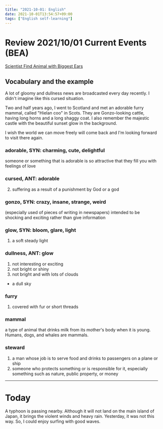 ```yaml
---
title: "2021-10-01: English"
date: 2021-10-01T13:54:57+09:00
tags: ["English self-learning"]
---
```

# Review 2021/10/01 Current Events (BEA)

[Scientist Find Animal with Biggest Ears](https://breakingnewsenglish.com/2103/210309-animal-ears-m.html)

## Vocabulary and the example
A lot of  gloomy and dullness news are broadcasted every day recently.
I didn't imagine like this cursed situation.

Two and half years ago, I went to Scotland and met an adorable furry mammal, called "Hielan coo" in Scots.
They are Gonzo-looking cattle, having long horns and a long shaggy coat.
I also remember the majestic castle with the beautiful sunset glow in the background.

I wish the world we can move freely will come back and I'm looking forward to visit there again.

### adorable, SYN: charming, cute, delightful
someone or something that is adorable is so attractive that they fill you with feelings of love

### cursed, ANT: adorable
2. suffering as a result of a punishment by God or a god

### gonzo, SYN: crazy, insane, strange, weird
(especially used of pieces of writing in newspapers) intended to be shocking and exciting rather than give information

### glow, SYN: bloom, glare, light
1. a soft steady light

### dullness, ANT: glow
1. not interesting or exciting
2. not bright or shiny
3. not bright and with lots of clouds
  - a dull sky

### furry
1. covered with fur or short threads

### mammal
a type of animal that drinks milk from its mother's body when it is young. Humans, dogs, and whales are mammals.

### steward
1. a man whose job is to serve food and drinks to passengers on a plane or ship
3. someone who protects something or is responsible for it, especially something such as nature, public property, or money


---
# Today
A typhoon is passing nearby.
Although it will not land on the main island of Japan,
it brings the violent winds and heavy rain.
Yesterday, it was not this way.
So, I could enjoy surfing with good waves.
